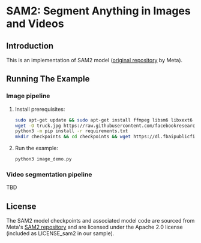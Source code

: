 # SAM2: Segment Anything in Images and Videos

## Introduction

This is an implementation of SAM2 model ([original repository](https://github.com/facebookresearch/sam2/tree/main) by Meta).

## Running The Example

### Image pipeline

1. Install prerequisites:

    ```bash
    sudo apt-get update && sudo apt-get install ffmpeg libsm6 libxext6  -y
    wget -O truck.jpg https://raw.githubusercontent.com/facebookresearch/sam2/main/notebooks/images/truck.jpg
    python3 -m pip install -r requirements.txt
    mkdir checkpoints && cd checkpoints && wget https://dl.fbaipublicfiles.com/segment_anything_2/092824/sam2.1_hiera_large.pt
    ```

2. Run the example:

    ```bash
    python3 image_demo.py
    ```

    <!-- Tripy: TEST: EXPECTED_STDOUT Start -->
    <!--
    ```
    Generating image embedding took {137.81~10%} ms per run (averaged over 100 runs, with 5 warmup runs)
    Predicting masks took {37.78~10%} ms per run (averaged over 100 runs, with 5 warmup runs)
    Scores for each prediction: {0.78759766~5%} {0.640625~5%} {0.05099487~5%}
    ```
     -->
    <!-- Tripy: TEST: EXPECTED_STDOUT End -->

### Video segmentation pipeline

TBD


## License
The SAM2 model checkpoints and associated model code are sourced from Meta's [SAM2 repository](https://github.com/facebookresearch/sam2/tree/main) and are licensed under the Apache 2.0 license (included as LICENSE_sam2 in our sample).
